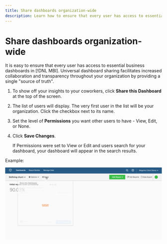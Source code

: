 ```yaml
---
title: Share dashboards organization-wide
description: Learn how to ensure that every user has access to essential business dashboards in [!DNL MBI].
---
```

# Share dashboards organization-wide

It is easy to ensure that every user has access to essential business dashboards in [!DNL MBI]. Universal dashboard sharing facilitates increased collaboration and transparency throughout your organization by providing a single "source of truth".

1. To show off your insights to your coworkers, click **Share this Dashboard** at the top of the screen.

1. The list of users will display. The very first user in the list will be your organization. Click the checkbox next to its name.

1. Set the level of **Permissions** you want other users to have - View, Edit, or None.

1. Click **Save Changes**.

   If Permissions were set to View or Edit and users search for your dashboard, your dashboard will appear in the search results.

Example:

![share dashboard](../../assets/share.gif)<!--{: width="675" height="311"}-->
